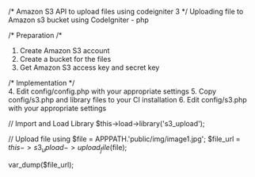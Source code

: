 /* Amazon S3 API to upload files using codeigniter 3  */ 
Uploading file to Amazon s3 bucket using CodeIgniter - php

/* Preparation /*
  1. Create Amazon S3 account
  2. Create a bucket for the files
  3. Get Amazon S3 access key and secret key

/* Implementation */  
  4. Edit config/config.php with your appropriate settings
  5. Copy config/s3.php and library files to your CI installation
  6. Edit config/s3.php with your appropriate settings
  

  // Import and Load Library
  $this->load->library('s3_upload');

  // Upload file using 
  $file = APPPATH.'public/img/image1.jpg';
  $file_url = $this->s3_upload->upload_file($file);

  var_dump($file_url);
